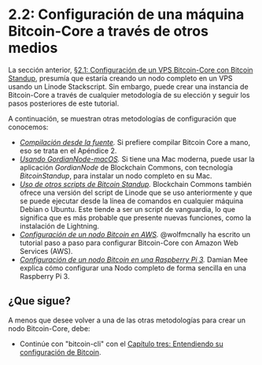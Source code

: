 # 2.2: Configuración de una máquina Bitcoin-Core a través de otros medios

La sección anterior, [§2.1: Configuración de un VPS Bitcoin-Core con Bitcoin Standup](02_1_Configurando_un_Bitcoin-Core_VPS_con_StackScript.md), presumía que 
estaría creando un nodo completo en un VPS usando un Linode Stackscript. Sin embargo, puede crear una instancia de Bitcoin-Core a través de cualquier metodología de
su elección y seguir los pasos posteriores de este tutorial.

A continuación, se muestran otras metodologías de configuración que conocemos:

* *[Compilación desde la fuente](A2_0_Compilando_Bitcoin_desde_la_Fuente.md).* Si prefiere compilar Bitcoin Core a mano, eso se trata en el Apéndice 2.
* *[Usando GordianNode-macOS](https://github.com/BlockchainCommons/GordianNode-macOS).* Si tiene una Mac moderna, puede usar la aplicación *GordianNode* de 
Blockchain Commons, con tecnología *BitcoinStandup*, para instalar un nodo completo en su Mac.
* *[Uso de otros scripts de Bitcoin Standup](https://github.com/BlockchainCommons/Bitcoin-Standup-Scripts).* Blockchain Commons también ofrece una versión del 
script de Linode que se uso anteriormente y que se puede ejecutar desde la línea de comandos en cualquier máquina Debian o Ubuntu. Este tiende a ser un script 
de vanguardia, lo que significa que es más probable que presente nuevas funciones, como la instalación de Lightning.
* *[Configuración de un nodo Bitcoin en AWS](https://wolfmcnally.com/115/developer-notes-setting-up-a-bitcoin-node-on-aws/).* @wolfmcnally ha escrito un tutorial 
paso a paso para configurar Bitcoin-Core con Amazon Web Services (AWS).
* *[Configuración de un nodo Bitcoin en una Raspberry Pi 3](https://medium.com/@meeDamian/bitcoin-full-node-on-rbp3-revised-88bb7c8ef1d1).* Damian Mee explica 
cómo configurar una Nodo completo de forma sencilla en una Raspberry Pi 3.

## ¿Que sigue?

A menos que desee volver a una de las otras metodologías para crear un nodo Bitcoin-Core, debe:

* Continúe con "bitcoin-cli" con el [Capítulo tres: Entendiendo su configuración de Bitcoin](03_0_Entendiendo_Su_Configuracion_Bitcoin.md).
